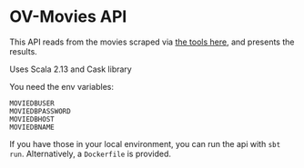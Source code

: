 # OV-Movies API

This API reads from the movies scraped via [the tools here](https://github.com/rubenwap/ov-movies-scraper), and presents the results. 

Uses Scala 2.13 and Cask library

You need the env variables:

    MOVIEDBUSER
    MOVIEDBPASSWORD
    MOVIEDBHOST
    MOVIEDBNAME

If you have those in your local environment, you can run the api with `sbt run`. Alternatively, a `Dockerfile` is provided. 

